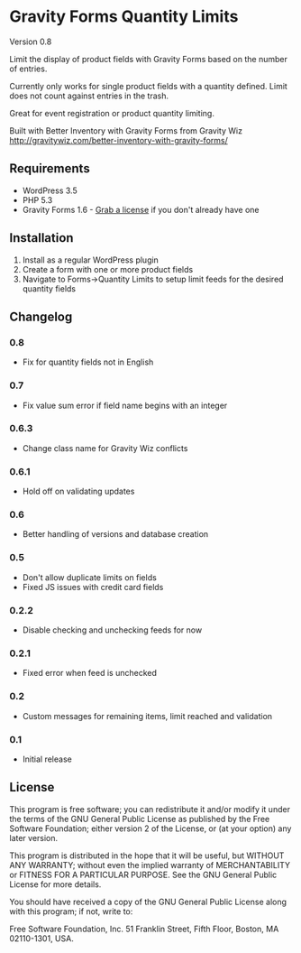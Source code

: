 Gravity Forms Quantity Limits
=============================

Version 0.8

Limit the display of product fields with Gravity Forms based on the number of entries.

Currently only works for single product fields with a quantity defined. Limit does not count against entries in the trash.

Great for event registration or product quantity limiting.

Built with Better Inventory with Gravity Forms from Gravity Wiz
http://gravitywiz.com/better-inventory-with-gravity-forms/

## Requirements
* WordPress 3.5
* PHP 5.3
* Gravity Forms 1.6 - [Grab a license](http://benjaminhays.com/gravityforms) if you don't already have one

## Installation
1. Install as a regular WordPress plugin
2. Create a form with one or more product fields
3. Navigate to Forms->Quantity Limits to setup limit feeds for the desired quantity fields

## Changelog

### 0.8
* Fix for quantity fields not in English

### 0.7
* Fix value sum error if field name begins with an integer

### 0.6.3
* Change class name for Gravity Wiz conflicts

### 0.6.1
* Hold off on validating updates

### 0.6
* Better handling of versions and database creation

### 0.5
* Don't allow duplicate limits on fields
* Fixed JS issues with credit card fields

### 0.2.2
* Disable checking and unchecking feeds for now

### 0.2.1
* Fixed error when feed is unchecked

### 0.2
* Custom messages for remaining items, limit reached and validation

### 0.1
* Initial release

## License
This program is free software; you can redistribute it and/or modify it under the terms of the GNU General Public License as published by the Free Software Foundation; either version 2 of the License, or (at your option) any later version.

This program is distributed in the hope that it will be useful, but WITHOUT ANY WARRANTY; without even the implied warranty of MERCHANTABILITY or FITNESS FOR A PARTICULAR PURPOSE. See the GNU General Public License for more details.

You should have received a copy of the GNU General Public License along with this program; if not, write to:

Free Software Foundation, Inc. 51 Franklin Street, Fifth Floor, Boston, MA 02110-1301, USA.